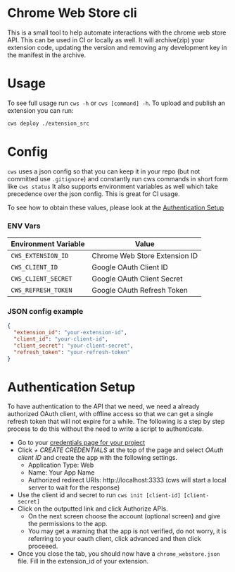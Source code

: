 Chrome Web Store cli
=======

This is a small tool to help automate interactions with the chrome web store API.
This can be used in CI or locally as well. It will archive(zip) your extension code,
updating the version and removing any development key in the manifest in the archive.

# Usage
To see full usage run `cws -h` or `cws [command] -h`. To upload and publish an
extension you can run:

```bash
cws deploy ./extension_src
```

# Config
`cws` uses a json config so that you can keep it in your repo (but not committed use `.gitignore`)
and constantly run cws commands in short form like `cws status` It also supports
environment variables as well which take precedence over the json config. This
is great for CI usage.

To see how to obtain these values, please look at the [Authentication Setup](#AuthenticationSetup)

### ENV Vars

| Environment Variable | Value
|----------------------|---------
|`CWS_EXTENSION_ID`    | Chrome Web Store Extension ID
|`CWS_CLIENT_ID`       | Google OAuth Client ID
|`CWS_CLIENT_SECRET`   | Google OAuth Client Secret
|`CWS_REFRESH_TOKEN`   | Google OAuth Refresh Token

### JSON config example

```json
{
  "extension_id": "your-extension-id",
  "client_id": "your-client-id",
  "client_secret": "your-client-secret",
  "refresh_token": "your-refresh-token"
}
```

# Authentication Setup
To have authentication to the API that we need, we need a already authorized OAuth
client, with offline access so that we can get a single refresh token that will not
expire for a while. The following is a step by step process to do this without the
need to write a script to authenticate.

- Go to your [credentials page for your project](https://console.cloud.google.com/apis/credentials)
- Click *+ CREATE CREDENTIALS* at the top of the page and select *OAuth client ID* and create the app with the following settings.
  - Application Type: Web
  - Name: Your App Name
  - Authorized redirect URIs: http://localhost:3333 (cws will start a local server to wait for the response)
- Use the client id and secret to run `cws init [client-id] [client-secret]`
- Click on the outputted link and click Authorize APIs.
  - On the next screen choose the account (optional screen) and give the permissions to the app.
  - You may get a warning that the app is not verified, do not worry, it is referring to your oauth client, click advanced and then click proceeed.
- Once you close the tab, you should now have a `chrome_webstore.json` file. Fill in the
  extension_id of your extension.

